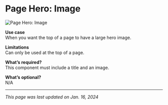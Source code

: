 # Page Hero: Image

![Page Hero: Image](/img/Page_Hero_Image.png)

**Use case**<br>
When you want the top of a page to have a large hero image.

**Limitations**<br>
Can only be used at the top of a page.

**What’s required?**<br>
This component must include a title and an image. 

**What’s optional?**<br>
N/A

***

*This page was last updated on Jan. 16, 2024*